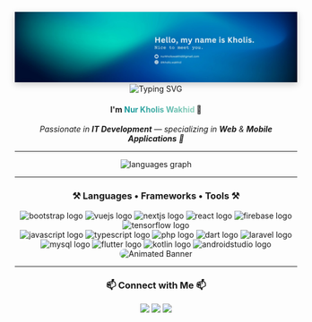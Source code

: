 <!-- HEADER BANNER -->
<div align="center">
    <img 
        src="https://raw.githubusercontent.com/nurkholiswakhid/nurkholiswakhid/main/img/1737572452774.jpeg" 
        alt="Header Banner" 
        style="max-width: 100%;  box-shadow: 0px 4px 12px rgba(0,0,0,0.2);" 
    />
</div>



<div align="center">
    <img src="https://readme-typing-svg.herokuapp.com?font=Righteous&size=35&pause=1000&color=FFFFFF&center=true&vCenter=true&width=600&height=70&duration=3500&lines=Hi+Friend+👋;Welcome+to+my+GitHub+Profile!+🚀;I+Love+Building+Cool+Stuff+💻;Let's+Create+Something+Amazing!+✨" alt="Typing SVG" />
</div>

<!-- INTRO -->
<h4 align="center">
  I'm 
  <span style="
    background: linear-gradient(90deg, #0a9396, #94d2bd);
    -webkit-background-clip: text;
    -webkit-text-fill-color: transparent;
  ">
    Nur Kholis Wakhid
  </span> 👋
</h4>

<p align="center"><em>Passionate in <strong>IT Development</strong> — specializing in <strong>Web</strong> & <strong>Mobile Applications</strong> 🚀</em></p>

---

<!-- STATS -->
<div align="center">
  <img src="https://github-readme-stats.vercel.app/api/top-langs?username=nurkholiswakhid&locale=en&hide_title=false&layout=compact&card_width=320&langs_count=10&theme=github_dark&hide_border=true" height="150" alt="languages graph"  />
</div>

---

<!-- TOOLS -->
<h3 align="center">⚒️ Languages • Frameworks • Tools ⚒️</h3>
<div align="center">
  <img src="https://cdn.jsdelivr.net/gh/devicons/devicon/icons/bootstrap/bootstrap-original.svg" height="40" alt="bootstrap logo"  />
  <img src="https://cdn.jsdelivr.net/gh/devicons/devicon/icons/vuejs/vuejs-original.svg" height="40" alt="vuejs logo"  />
  
  <img src="https://cdn.jsdelivr.net/gh/devicons/devicon/icons/nextjs/nextjs-original.svg" height="40" alt="nextjs logo"  />
  <img src="https://cdn.jsdelivr.net/gh/devicons/devicon/icons/react/react-original.svg" height="40" alt="react logo"  />
  <img src="https://cdn.jsdelivr.net/gh/devicons/devicon/icons/firebase/firebase-plain.svg" height="40" alt="firebase logo"  />
  <img src="https://cdn.jsdelivr.net/gh/devicons/devicon/icons/tensorflow/tensorflow-original.svg" height="40" alt="tensorflow logo"  />
</div>
<div align="center">
  <img src="https://cdn.jsdelivr.net/gh/devicons/devicon/icons/javascript/javascript-original.svg" height="40" alt="javascript logo"  />
  <img src="https://cdn.jsdelivr.net/gh/devicons/devicon/icons/typescript/typescript-original.svg" height="40" alt="typescript logo"  />
  <img src="https://cdn.jsdelivr.net/gh/devicons/devicon/icons/php/php-original.svg" height="40" alt="php logo"  />
  <img src="https://cdn.jsdelivr.net/gh/devicons/devicon/icons/dart/dart-original.svg" height="40" alt="dart logo"  />
  <img src="https://cdn.jsdelivr.net/gh/devicons/devicon/icons/laravel/laravel-original.svg" height="40" alt="laravel logo"  />
  <img src="https://cdn.jsdelivr.net/gh/devicons/devicon/icons/mysql/mysql-original-wordmark.svg" height="40" alt="mysql logo"  />
  <img src="https://cdn.jsdelivr.net/gh/devicons/devicon/icons/flutter/flutter-original.svg" height="40" alt="flutter logo"  />
  <img src="https://cdn.jsdelivr.net/gh/devicons/devicon/icons/kotlin/kotlin-original.svg" height="40" alt="kotlin logo"  />
  <img src="https://cdn.jsdelivr.net/gh/devicons/devicon/icons/androidstudio/androidstudio-original.svg" height="40" alt="androidstudio logo"  />
</div>
<!-- HEADER GIF -->
<div align="center">
    <img src="https://media.giphy.com/media/qgQUggAC3Pfv687qPC/giphy.gif" alt="Animated Banner" style="max-width: 100%; border-radius: 12px;" />
</div>

---

<!-- CONTACT -->
<h3 align="center">📫 Connect with Me 📫</h3>
<div align="center">
  <a href="https://www.instagram.com/kholis.wakhid/"><img src="https://img.shields.io/badge/Instagram-%23E4405F.svg?style=for-the-badge&logo=Instagram&logoColor=white" /></a>
  <a href="https://www.linkedin.com/in/nurkholiswakhid"><img src="https://img.shields.io/badge/LinkedIn-%230077B5.svg?style=for-the-badge&logo=linkedin&logoColor=white" /></a>
  <a href="mailto:nurkholiswakhid@gmail.com"><img src="https://img.shields.io/badge/Gmail-%23D14836.svg?style=for-the-badge&logo=gmail&logoColor=white" /></a>
</div>
